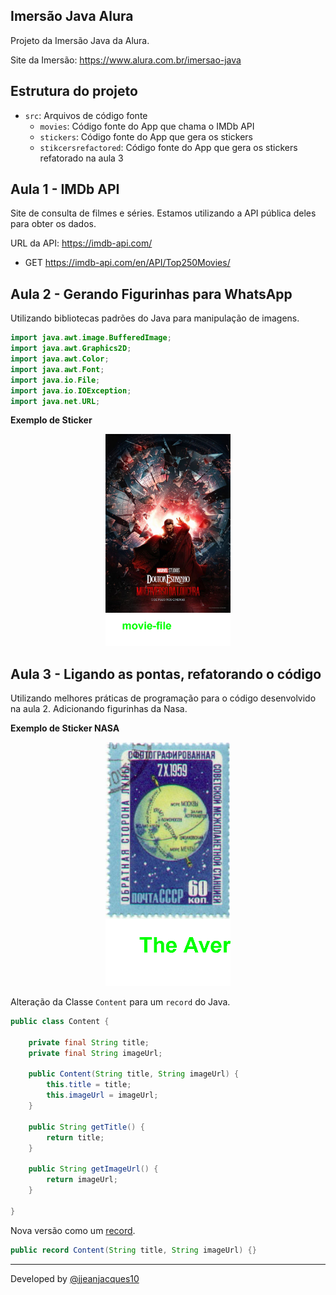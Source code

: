 ## Imersão Java Alura

Projeto da Imersão Java da Alura.

Site da Imersão: <https://www.alura.com.br/imersao-java>

## Estrutura do projeto

- `src`: Arquivos de código fonte
  - `movies`: Código fonte do App que chama o IMDb API
  - `stickers`: Código fonte do App que gera os stickers
  - `stikcersrefactored`: Código fonte do App que gera os stickers refatorado na aula 3

## Aula 1 - IMDb API

Site de consulta de filmes e séries. Estamos utilizando a API pública deles para obter os dados.

URL da API: <https://imdb-api.com/>

- GET <https://imdb-api.com/en/API/Top250Movies/>

## Aula 2 - Gerando Figurinhas para WhatsApp

Utilizando bibliotecas padrões do Java para manipulação de imagens.

``` java
import java.awt.image.BufferedImage;
import java.awt.Graphics2D;
import java.awt.Color;
import java.awt.Font;
import java.io.File;
import java.io.IOException;
import java.net.URL;
```

**Exemplo de Sticker**

<center>
  <img src="src\stickers\images\output\movie-file.png" width="200" alt="Sticker"/>
</center>

## Aula 3 - Ligando as pontas, refatorando o código

Utilizando melhores práticas de programação para o código desenvolvido na aula 2. Adicionando figurinhas da Nasa.

**Exemplo de Sticker NASA**

<center>
  <img src="src\stickersrefactored\images\output\The Averted Side Of The Moon.png" width="200" alt="Sticker"/>
</center>

Alteração da Classe `Content` para um `record` do Java.

``` java
public class Content {

    private final String title;
    private final String imageUrl;

    public Content(String title, String imageUrl) {
        this.title = title;
        this.imageUrl = imageUrl;
    }

    public String getTitle() {
        return title;
    }

    public String getImageUrl() {
        return imageUrl;
    }

}
```

Nova versão como um [record](https://www.guiadojava.com.br/2021/04/java-records.html).

``` java
public record Content(String title, String imageUrl) {}
```

---
Developed by [@jjeanjacques10](https://twitter.com/jjeanjacques10)
